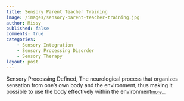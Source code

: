 ```yaml
---
title: Sensory Parent Teacher Training
image: /images/sensory-parent-teacher-training.jpg
author: Missy
published: false
comments: true
categories: 
    - Sensory Integration
    - Sensory Processing Disorder
    - Sensory Therapy
layout: post
---
```


Sensory Processing Defined, The neurological process that organizes sensation from one’s own body and the environment, thus making it possible to use the body effectively within the environment<small>[more...](/docs/sensory-processing-spd-and-si.pptx)</small>

<!--<embed src="/docs/new-safe-driving-product-for-families.pdf" width="1000" height="1000" type="application/pdf"/>-->

<!--
<div class="embed-responsive embed-responsive-16by9">
  <iframe class="embed-responsive-item" src="/docs/sensory-processing-spd-and-si.pptx" allowfullscreen></iframe>
</div>-->

